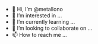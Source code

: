 - 👋 Hi, I’m @metallono
- 👀 I’m interested in ...
- 🌱 I’m currently learning ...
- 💞️ I’m looking to collaborate on ...
- 📫 How to reach me ...

<!---
metallono/metallono is a ✨ special ✨ repository because its `README.md` (this file) appears on your GitHub profile.
You can click the Preview link to take a look at your changes.
--->
